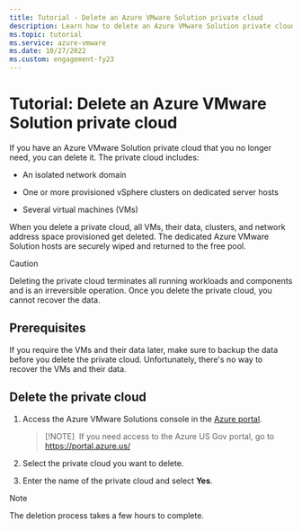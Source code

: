 ```yaml
---
title: Tutorial - Delete an Azure VMware Solution private cloud
description: Learn how to delete an Azure VMware Solution private cloud that you no longer need.
ms.topic: tutorial
ms.service: azure-vmware
ms.date: 10/27/2022
ms.custom: engagement-fy23
---
```


# Tutorial: Delete an Azure VMware Solution private cloud

If you have an Azure VMware Solution private cloud that you no longer need, you can delete it. The private cloud includes:

* An isolated network domain

* One or more provisioned vSphere clusters on dedicated server hosts

* Several virtual machines (VMs)

When you delete a private cloud, all VMs, their data, clusters, and network address space provisioned get deleted. The dedicated Azure VMware Solution hosts are securely wiped and returned to the free pool.

> [!CAUTION]
> Deleting the private cloud terminates all running workloads and components and is an irreversible operation. Once you delete the private cloud, you cannot recover the data.

## Prerequisites

If you require the VMs and their data later, make sure to backup the data before you delete the private cloud.  Unfortunately, there's no way to recover the VMs and their data.

## Delete the private cloud

1. Access the Azure VMware Solutions console in the [Azure portal](https://portal.azure.com).  
   
   >[!NOTE] 
   >If you need access to the Azure US Gov portal, go to https://portal.azure.us/ 

2. Select the private cloud you want to delete.

3. Enter the name of the private cloud and select **Yes**.

>[!NOTE]
>The deletion process takes a few hours to complete.  
